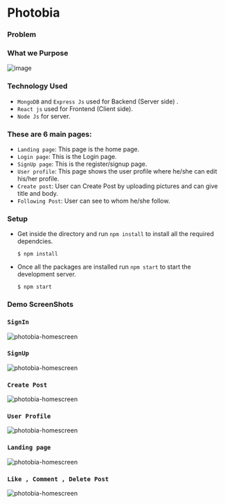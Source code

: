 # Photobia
### Problem 
### What we Purpose
![image](https://user-images.githubusercontent.com/41636890/132135447-385a155b-f4a8-474f-9c6f-ab20bb5395fc.png)

### Technology Used
- `MongoDB` and `Express Js` used for Backend (Server side) . 
- `React js` used for Frontend (Client side).
- `Node Js` for server.
### These are 6 main pages:
- `Landing page`: This page is the home page.
- `Login page`: This is the Login page.
- `SignUp page`: This is the register/signup page.
- `User profile`: This page shows the user profile where he/she can edit his/her profile.
-  `Create post`: User can Create Post by uploading pictures and can give title and body.
- `Following Post`: User can see to whom he/she follow.
 
### Setup
- Get inside the directory and run `npm install` to install all the required dependcies.
  ```
  $ npm install
  ```
- Once all the packages are installed run `npm start` to start the development server.
  ```
  $ npm start
  ```
### Demo ScreenShots
### `SignIn`
![photobia-homescreen](https://imgur.com/T4O59mg.png)
### `SignUp`
![photobia-homescreen](https://imgur.com/5RIK6R9.png)
### `Create Post`
![photobia-homescreen](https://imgur.com/r8Pku6D.png)
### `User Profile`
![photobia-homescreen](https://imgur.com/uNcR4cr.png)
### `Landing page`
![photobia-homescreen](https://i.imgur.com/s6jzCUj.png)
### `Like , Comment , Delete Post`
![photobia-homescreen](https://imgur.com/xg1cxAr.png)
